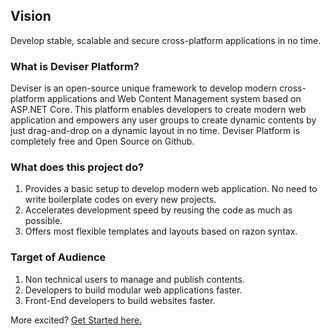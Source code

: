 ## Vision

Develop stable, scalable and secure cross-platform applications in no time.

### What is Deviser Platform?
Deviser is an open-source unique framework to develop modern cross-platform applications and Web Content Management system based on ASP.NET Core. This platform enables developers to create modern web application and empowers any user groups to create dynamic contents by just drag-and-drop on a dynamic layout in no time. Deviser Platform is completely free and Open Source on Github.

### What does this project do?
1. Provides a basic setup to develop modern web application. No need to write boilerplate codes on every new projects.
2. Accelerates development speed by reusing the code as much as possible.
3. Offers most flexible templates and layouts based on razon syntax.

### Target of Audience
1. Non technical users to manage and publish contents.
2. Developers to build modular web applications faster.
3. Front-End developers to build websites faster.

More excited? [Get Started here.](get-started.md)